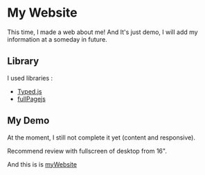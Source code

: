 # My Website
This time, I made a web about me!
And It's just demo, I will add my information at a someday in future. 
## Library
I used libraries :
* [Typed.js](https://github.com/mattboldt/typed.js/)
* [fullPagejs](https://github.com/alvarotrigo/fullPage.js/)
## My Demo
At the moment, I still not complete it yet (content and responsive).

Recommend review with fullscreen of desktop from 16".

And this is is [myWebsite](https://thinh-webdemo.web.app/#Page)
